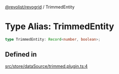[@revolist/revogrid](README.md) / TrimmedEntity

# Type Alias: TrimmedEntity

```ts
type TrimmedEntity: Record<number, boolean>;
```

## Defined in

[src/store/dataSource/trimmed.plugin.ts:4](https://github.com/revolist/revogrid/blob/703fa47ec13d35676d07f3192b2741384647a863/src/store/dataSource/trimmed.plugin.ts#L4)
